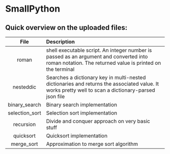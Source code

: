 # SmallPython

## Quick overview on the uploaded files:

| File  | Description |
| :---: | :---------  |
| roman | shell executable script. An integer number is passed as an argument and converted into roman notation. The returned value is printed on the terminal |
| nesteddic | Searches a dictionary key in multi-nested dictionaries and returns the associated value. It works pretty well to scan a dictionary-parsed json file  |
| binary_search | Binary search implementation |
| selection_sort | Selection sort implementation |
| recursion | Divide and conquer approach on very basic stuff |
| quicksort | Quicksort implementation|
| merge_sort | Approximation to merge sort algorithm |
